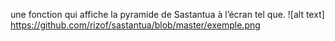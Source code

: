une fonction qui affiche la pyramide de Sastantua à l’écran tel que.
![alt text] https://github.com/rizof/sastantua/blob/master/exemple.png
